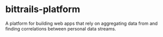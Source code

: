 bittrails-platform
==================

A platform for building web apps that rely on aggregating data from and finding correlations between personal data streams.